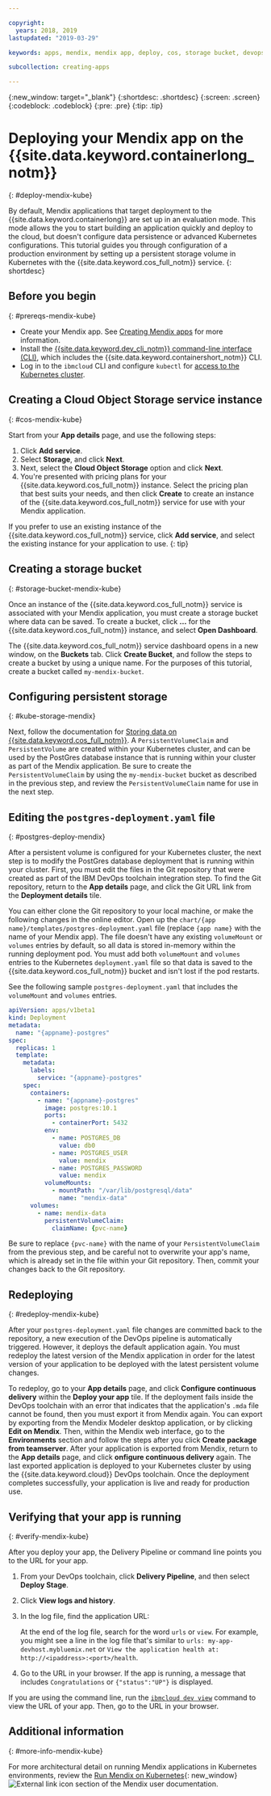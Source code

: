 ```yaml
---

copyright:
  years: 2018, 2019
lastupdated: "2019-03-29"

keywords: apps, mendix, mendix app, deploy, cos, storage bucket, devops toolchain, deploy, kubernetes, kube

subcollection: creating-apps

---
```


{:new_window: target="_blank"}
{:shortdesc: .shortdesc}
{:screen: .screen}
{:codeblock: .codeblock}
{:pre: .pre}
{:tip: .tip}

# Deploying your Mendix app on the {{site.data.keyword.containerlong_notm}}
{: #deploy-mendix-kube}

By default, Mendix applications that target deployment to the {{site.data.keyword.containerlong}} are set up in an evaluation mode. This mode allows the you to start building an application quickly and deploy to the cloud, but doesn't configure data persistence or advanced Kubernetes configurations. This tutorial guides you through configuration of a production environment by setting up a persistent storage volume in Kubernetes with the {{site.data.keyword.cos_full_notm}} service.
{: shortdesc}

## Before you begin
{: #prereqs-mendix-kube}

* Create your Mendix app. See [Creating Mendix apps](/docs/apps/tutorials?topic=creating-apps-create-mendix) for more information.
* Install the [{{site.data.keyword.dev_cli_notm}} command-line interface (CLI)](/docs/cli?topic=cloud-cli-ibmcloud-cli), which includes the {{site.data.keyword.containershort_notm}} CLI.
* Log in to the `ibmcloud` CLI and configure `kubectl` for [access to the Kubernetes cluster](/docs/containers?topic=containers-cs_cluster_tutorial#cs_cluster_tutorial_lesson3).

## Creating a Cloud Object Storage service instance
{: #cos-mendix-kube}

Start from your **App details** page, and use the following steps:
1. Click **Add service**.
2. Select **Storage**, and click **Next**.
3. Next, select the **Cloud Object Storage** option and click **Next**.
4. You're presented with pricing plans for your {{site.data.keyword.cos_full_notm}} instance. Select the pricing plan that best suits your needs, and then click **Create** to create an instance of the {{site.data.keyword.cos_full_notm}} service for use with your Mendix application.

  If you prefer to use an existing instance of the {{site.data.keyword.cos_full_notm}} service, click **Add service**, and select the existing instance for your application to use.
  {: tip}

## Creating a storage bucket
{: #storage-bucket-mendix-kube}

Once an instance of the {{site.data.keyword.cos_full_notm}} service is associated with your Mendix application, you must create a storage bucket where data can be saved. To create a bucket, click **...** for the {{site.data.keyword.cos_full_notm}} instance, and select **Open Dashboard**.  

The {{site.data.keyword.cos_full_notm}} service dashboard opens in a new window, on the **Buckets** tab. Click **Create Bucket**, and follow the steps to create a bucket by using a unique name. For the purposes of this tutorial, create a bucket called `my-mendix-bucket`.

## Configuring persistent storage
{: #kube-storage-mendix}

Next, follow the documentation for [Storing data on {{site.data.keyword.cos_full_notm}}](/docs/containers?topic=containers-object_storage). A `PersistentVolumeClaim` and `PersistentVolume` are created within your Kubernetes cluster, and can be used by the PostGres database instance that is running within your cluster as part of the Mendix application. Be sure to create the `PersistentVolumeClaim` by using the `my-mendix-bucket` bucket as described in the previous step, and review the `PersistentVolumeClaim` name for use in the next step.

## Editing the `postgres-deployment.yaml` file
{: #postgres-deploy-mendix}

After a persistent volume is configured for your Kubernetes cluster, the next step is to modify the PostGres database deployment that is running within your cluster. First, you must edit the files in the Git repository that were created as part of the IBM DevOps toolchain integration step. To find the Git repository, return to the **App details** page, and click the Git URL link from the **Deployment details** tile.

You can either clone the Git repository to your local machine, or make the following changes in the online editor. Open up the `chart/{app name}/templates/postgres-deployment.yaml` file (replace `{app name}` with the name of your Mendix app). The file doesn't have any existing `volumeMount` or `volumes` entries by default, so all data is stored in-memory within the running deployment pod. You must add both `volumeMount` and `volumes` entries to the Kubernetes `deployment.yaml` file so that data is saved to the {{site.data.keyword.cos_full_notm}} bucket and isn't lost if the pod restarts. 

See the following sample `postgres-deployment.yaml` that includes the `volumeMount` and `volumes` entries.  
```yaml
apiVersion: apps/v1beta1
kind: Deployment
metadata:
  name: "{appname}-postgres"
spec:
  replicas: 1
  template:
    metadata:
      labels:
        service: "{appname}-postgres"
    spec:
      containers:
        - name: "{appname}-postgres"
          image: postgres:10.1
          ports:
            - containerPort: 5432
          env:
            - name: POSTGRES_DB
              value: db0
            - name: POSTGRES_USER
              value: mendix
            - name: POSTGRES_PASSWORD
              value: mendix
          volumeMounts:
            - mountPath: "/var/lib/postgresql/data"
              name: "mendix-data"
      volumes:
        - name: mendix-data
          persistentVolumeClaim:
            claimName: {pvc-name}
```

Be sure to replace `{pvc-name}` with the name of your `PersistentVolumeClaim` from the previous step, and be careful not to overwrite your app's name, which is already set in the file within your Git repository. Then, commit your changes back to the Git repository.

## Redeploying
{: #redeploy-mendix-kube}

After your `postgres-deployment.yaml` file changes are committed back to the repository, a new execution of the DevOps pipeline is automatically triggered. However, it deploys the default application again. You must redeploy the latest version of the Mendix application in order for the latest version of your application to be deployed with the latest persistent volume changes.

To redeploy, go to your **App details** page, and click **Configure continuous delivery** within the **Deploy your app** tile. If the deployment fails inside the DevOps toolchain with an error that indicates that the application's `.mda` file cannot be found, then you must export it from Mendix again. You can export by exporting from the Mendix Modeler desktop application, or by clicking **Edit on Mendix**. Then, within the Mendix web interface, go to the **Environments** section and follow the steps after you click **Create package from teamserver**. After your application is exported from Mendix, return to the **App details** page, and click **onfigure continuous delivery** again. The last exported application is deployed to your Kubernetes cluster by using the {{site.data.keyword.cloud}} DevOps toolchain. Once the deployment completes successfully, your application is live and ready for production use.

## Verifying that your app is running
{: #verify-mendix-kube}

After you deploy your app, the Delivery Pipeline or command line points you to the URL for your app.

1. From your DevOps toolchain, click **Delivery Pipeline**, and then select **Deploy Stage**.
2. Click **View logs and history**.
3. In the log file, find the application URL:

    At the end of the log file, search for the word `urls` or `view`. For example, you might see a line in the log file that's similar to `urls: my-app-devhost.mybluemix.net` or `View the application health at: http://<ipaddress>:<port>/health`.

4. Go to the URL in your browser. If the app is running, a message that includes `Congratulations` or `{"status":"UP"}` is displayed.

If you are using the command line, run the [`ibmcloud dev view`](/docs/cli/idt?topic=cloud-cli-idt-cli#view) command to view the URL of your app. Then, go to the URL in your browser.

## Additional information
{: #more-info-mendix-kube}

For more architectural detail on running Mendix applications in Kubernetes environments, review the [Run Mendix on Kubernetes](https://docs.mendix.com/developerportal/deploy/run-mendix-on-kubernetes){: new_window} ![External link icon](../../icons/launch-glyph.svg "External link icon") section of the Mendix user documentation.